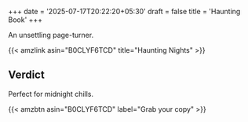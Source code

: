 +++
date = '2025-07-17T20:22:20+05:30'
draft = false
title = 'Haunting Book'
+++

An unsettling page-turner.

{{< amzlink asin="B0CLYF6TCD" title="Haunting Nights" >}}

## Verdict
Perfect for midnight chills.

{{< amzbtn asin="B0CLYF6TCD" label="Grab your copy" >}}
